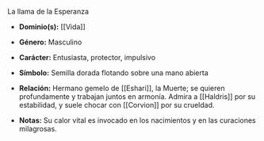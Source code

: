 La llama de la Esperanza

- **Dominio(s):** [[Vida]]
    
- **Género:** Masculino
    
- **Carácter:** Entusiasta, protector, impulsivo
    
- **Símbolo:** Semilla dorada flotando sobre una mano abierta
    
- **Relación:** Hermano gemelo de [[Eshari]], la Muerte; se quieren profundamente y trabajan juntos en armonía. Admira a [[Haldris]] por su estabilidad, y suele chocar con [[Corvion]] por su crueldad.
    
- **Notas:** Su calor vital es invocado en los nacimientos y en las curaciones milagrosas.